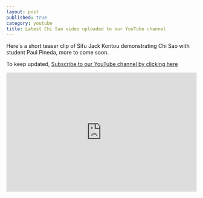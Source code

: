 ```yaml
---
layout: post
published: true
category: youtube
title: Latest Chi Sao video uploaded to our YouTube channel
---
```



Here's a short teaser clip of Sifu Jack Kontou demonstrating Chi Sao with student Paul Pineda, more to come soon. 

To keep updated, [Subscribe to our YouTube channel by clicking here](http://www.youtube.com/subscription_center?add_user=JackKontou)

<iframe width="100%" height="315px" src="https://www.youtube.com/embed/njDz36nBY9k?rel=0" frameborder="0" allowfullscreen></iframe>